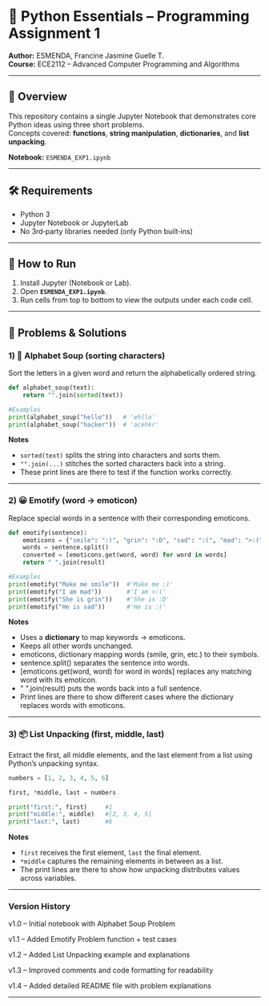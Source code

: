 # 🐍 Python Essentials – Programming Assignment 1

**Author:** ESMENDA, Francine Jasmine Guelle T.  
**Course:** ECE2112 – Advanced Computer Programming and Algorithms

---

## 📖 Overview

This repository contains a single Jupyter Notebook that demonstrates core Python ideas using three short problems.  
Concepts covered: **functions**, **string manipulation**, **dictionaries**, and **list unpacking**.

**Notebook:** `ESMENDA_EXP1.ipynb`

---

## 🛠️ Requirements
- Python 3 
- Jupyter Notebook or JupyterLab  
- No 3rd‑party libraries needed (only Python built‑ins)

---

## 🚀 How to Run
1. Install Jupyter (Notebook or Lab).  
2. Open **`ESMENDA_EXP1.ipynb`**.  
3. Run cells from top to bottom to view the outputs under each code cell.

---

## 🧩 Problems & Solutions

### 1) 🔡 Alphabet Soup (sorting characters)
Sort the letters in a given word and return the alphabetically ordered string.

```python
def alphabet_soup(text):
    return "".join(sorted(text))

#Examples
print(alphabet_soup("hello"))   # 'ehllo'
print(alphabet_soup("hacker"))  # 'acehkr'
```

**Notes**
- `sorted(text)` splits the string into characters and sorts them.
- `"".join(...)` stitches the sorted characters back into a string.
- These print lines are there to test if the function works correctly.

---

### 2) 😀 Emotify (word → emoticon)
Replace special words in a sentence with their corresponding emoticons.

```python
def emotify(sentence):
    emoticons = {"smile": ":)", "grin": ":D", "sad": ":(", "mad": ">:("}
    words = sentence.split()
    converted = [emoticons.get(word, word) for word in words]
    return " ".join(result)

#Examples
print(emotify("Make me smile"))  #'Make me :)'
print(emotify("I am mad"))       #'I am >:('
print(emotify("She is grin"))    #'She is :D'
print(emotify("He is sad"))      #'He is :('
```

**Notes**
- Uses a **dictionary** to map keywords → emoticons.
- Keeps all other words unchanged.
- emoticons, dictionary mapping words (smile, grin, etc.) to their symbols.
- sentence.split() separates the sentence into words.
- [emoticons.get(word, word) for word in words] replaces any matching word with its emoticon.
- " ".join(result) puts the words back into a full sentence.
- Print lines are there to show different cases where the dictionary replaces words with emoticons.

---

### 3) 📦 List Unpacking (first, middle, last)
Extract the first, all middle elements, and the last element from a list using Python’s unpacking syntax.

```python
numbers = [1, 2, 3, 4, 5, 6]

first, *middle, last = numbers

print("first:", first)     #1
print("middle:", middle)   #[2, 3, 4, 5]
print("last:", last)       #6
```

**Notes**
- `first` receives the first element, `last` the final element.
- `*middle` captures the remaining elements in between as a list.
- The print lines are there to show how unpacking distributes values across variables.

---
### Version History
v1.0 – Initial notebook with Alphabet Soup Problem

v1.1 – Added Emotify Problem function + test cases

v1.2 – Added List Unpacking example and explanations

v1.3 – Improved comments and code formatting for readability

v1.4 – Added detailed README file with problem explanations

---
